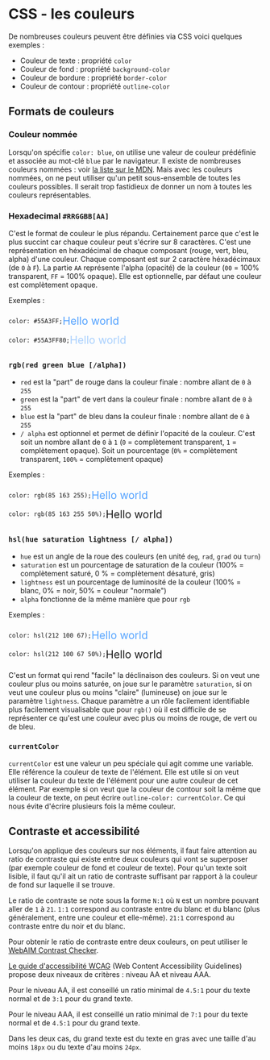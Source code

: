 # CSS - les couleurs

De nombreuses couleurs peuvent être définies via CSS voici quelques exemples :

* Couleur de texte : propriété `color`
* Couleur de fond : propriété `background-color`
* Couleur de bordure : propriété `border-color`
* Couleur de contour : propriété `outline-color`

## Formats de couleurs

### Couleur nommée

Lorsqu'on spécifie `color: blue`, on utilise une valeur de couleur prédéfinie et associée au mot-clé `blue` par le navigateur. Il existe de nombreuses couleurs nommées : voir [la liste sur le MDN](https://developer.mozilla.org/en-US/docs/Web/CSS/named-color). Mais avec les couleurs nommées, on ne peut utiliser qu'un petit sous-ensemble de toutes les couleurs possibles. Il serait trop fastidieux de donner un nom à toutes les couleurs représentables.

### Hexadecimal `#RRGGBB[AA]`

C'est le format de couleur le plus répandu. Certainement parce que c'est le plus succint car chaque couleur peut s'écrire sur 8 caractères. C'est une représentation en héxadécimal de chaque composant (rouge, vert, bleu, alpha) d'une couleur. Chaque composant est sur 2 caractère héxadécimaux (de `0` à `F`). La partie `AA` représente l'alpha (opacité) de la couleur (`00` = 100% transparent, `FF` = 100% opaque). Elle est optionnelle, par défaut une couleur est complètement opaque.

Exemples :

<div>
	<div style="display: flex; align-items: center;">
		<code><pre>color: #55A3FF;</pre></code>
		<div style="color: #55A3FF; font-size: 1.5em;">Hello world</div>
	</div>
	<div style="display: flex; align-items: center;">
		<code><pre>color: #55A3FF80;</pre></code>
		<div style="color: #55A3FF80; font-size: 1.5em;">Hello world</div>
	</div>
</div>

### `rgb(red green blue [/alpha])`

* `red` est la "part" de rouge dans la couleur finale : nombre allant de `0` à `255`
* `green` est la "part" de vert dans la couleur finale : nombre allant de `0` à `255`
* `blue` est la "part" de bleu dans la couleur finale : nombre allant de `0` à `255`
* `/ alpha` est optionnel et permet de définir l'opacité de la couleur. C'est soit un nombre allant de `0` à `1` (`0` = complètement transparent, `1` = complètement opaque). Soit un pourcentage (`0%` = complètement transparent, `100%` = complètement opaque)

Exemples :

<div>
	<div style="display: flex; align-items: center;">
		<code><pre>color: rgb(85 163 255);</pre></code>
		<div style="color: rgb(85 163 255); font-size: 1.5em;">Hello world</div>
	</div>
	<div style="display: flex; align-items: center;">
		<code><pre>color: rgb(85 163 255 50%);</pre></code>
		<div style="color: rgb(85 163 255 50%); font-size: 1.5em;">Hello world</div>
	</div>
</div>

### `hsl(hue saturation lightness [/ alpha])`

* `hue` est un angle de la roue des couleurs (en unité `deg`, `rad`, `grad` ou `turn`)
* `saturation` est un pourcentage de saturation de la couleur (100% = complètement saturé, 0 % = complètement désaturé, gris)
* `lightness` est un pourcentage de luminosité de la couleur (100% = blanc, 0% = noir, 50% = couleur "normale")
* `alpha` fonctionne de la même manière que pour `rgb`

Exemples :

<div>
	<div style="display: flex; align-items: center;">
		<code><pre>color: hsl(212 100 67);</pre></code>
		<div style="color: hsl(212 100 67); font-size: 1.5em;">Hello world</div>
	</div>
	<div style="display: flex; align-items: center;">
		<code><pre>color: hsl(212 100 67 50%);</pre></code>
		<div style="color: hsl(212 100 67 50%); font-size: 1.5em;">Hello world</div>
	</div>
</div>

C'est un format qui rend "facile" la déclinaison des couleurs. Si on veut une couleur plus ou moins saturée, on joue sur le paramètre `saturation`, si on veut une couleur plus ou moins "claire" (lumineuse) on joue sur le paramètre `lightness`. Chaque paramètre a un rôle facilement identifiable plus facilement visualisable que pour `rgb()` où il est difficile de se représenter ce qu'est une couleur avec plus ou moins de rouge, de vert ou de bleu.

### `currentColor`

`currentColor` est une valeur un peu spéciale qui agit comme une variable. Elle référence la couleur de texte de l'élément. Elle est utile si on veut utiliser la couleur du texte de l'élément pour une autre couleur de cet élément. Par exemple si on veut que la couleur de contour soit la même que la couleur de texte, on peut écrire `outline-color: currentColor`. Ce qui nous évite d'écrire plusieurs fois la même couleur.

## Contraste et accessibilité

Lorsqu'on applique des couleurs sur nos éléments, il faut faire attention au ratio de contraste qui existe entre deux couleurs qui vont se superposer (par exemple couleur de fond et couleur de texte). Pour qu'un texte soit lisible, il faut qu'il ait un ratio de contraste suffisant par rapport à la couleur de fond sur laquelle il se trouve.

Le ratio de contraste se note sous la forme `N:1` où `N` est un nombre pouvant aller de `1` à `21`. `1:1` correspond au contraste entre du blanc et du blanc (plus généralement, entre une couleur et elle-même). `21:1` correspond au contraste entre du noir et du blanc.

Pour obtenir le ratio de contraste entre deux couleurs, on peut utiliser le [WebAIM Contrast Checker](https://webaim.org/resources/contrastchecker/).

[Le guide d'accessibilité WCAG](https://www.w3.org/WAI/standards-guidelines/wcag/) (Web Content Accessibility Guidelines) propose deux niveaux de critères : niveau AA et niveau AAA.

Pour le niveau AA, il est conseillé un ratio minimal de `4.5:1` pour du texte normal et de `3:1` pour du grand texte.

Pour le niveau AAA, il est conseillé un ratio minimal de `7:1` pour du texte normal et de `4.5:1` pour du grand texte.

Dans les deux cas, du grand texte est du texte en gras avec une taille d'au moins `18px` ou du texte d'au moins `24px`.
